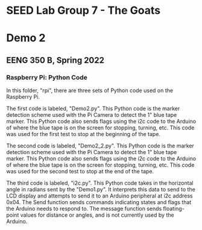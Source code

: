# SEED Lab Group 7 - The Goats

# Demo 2

## EENG 350 B, Spring 2022

### Raspberry Pi: Python Code

In this folder, "rpi", there are three sets of Python code used on the Raspberry Pi.

The first code is labeled, "Demo2.py". This Python code is the marker detection scheme used with the Pi Camera to detect the 1" blue tape marker.
This Python code also sends flags using the i2c code to the Arduino of where the blue tape is on the screen for stopping, turning, etc. This code was used for the first test to stop at the beginning of the tape.

The second code is labeled, "Demo2_2.py". This Python code is the marker detection scheme used with the Pi Camera to detect the 1" blue tape marker.
This Python code also sends flags using the i2c code to the Arduino of where the blue tape is on the screen for stopping, turning, etc. This code was used for the second test to stop at the end of the tape.

The third code is labeled, "i2c.py". This Python code takes in the horizontal angle in radians sent by the "Demo1.py".
It interprets this data to send to the LCD display and attempts to send it to an Arduino peripheral at i2c address 0x04.  The Send function sends commands indicating states and flags that the Arduino needs to respond to.  The message function sends floating-point values for distance or angles, and is not currently used by the Arduino.

